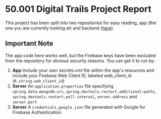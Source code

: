 # 50.001 Digital Trails Project Report

This project has been split into two repositories for easy reading, app (the one you are currently looking at) and backend ([here](https://github.com/nigelpoh/Digital-Trails-Backend)). 

## Important Note

The app code here works well, but the Firebase keys have been excluded from the repository for obvious security reasons. You can get it to run by:

1. **App** Include your own secrets.xml file within the app's resources and include your Firebase Web Client ID, labeled web_client_id (`R.string.web_client_id`)
2. **Server** An `application.properties` file specifying `spring.data.mongodb.uri`, `spring.devtools.restart.additional-paths`, `spring.devtools.restart.poll-interval`, `server.address` and `server.port`
3. **Server** A `credentials_google.json` file generated with Google for Firebase Authentication

